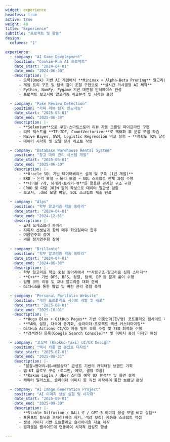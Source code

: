 ```yaml
---
widget: experience
headless: true
active: true
weight: 40
title: "Experience"
subtitle: "프로젝트 및 활동"
design:
  columns: "1"

experience:
  - company: "AI Game Development"
    position: "Cookie-Run AI 프로젝트"
    date_start: "2024-04-01"
    date_end: "2024-06-30"
    description: |-
      - 오목(Omok) 기반 AI 게임에서 **Minimax + Alpha-Beta Pruning** 알고리즘 적용으로 탐색 효율 약 **40% 향상**
      - 게임 트리 구조 및 탐색 깊이 조절 구현으로 **실시간 의사결정 AI 제작**
      - Python, NumPy, Pygame 기반 대전형 인터페이스 완성
      - 프로젝트 보고서에 알고리즘 비교분석 및 시각화 포함

  - company: "Fake Review Detection" 
    position: "가짜 리뷰 탐지 인공지능"
    date_start: "2025-05-01"
    date_end: "2025-06-30"
    description: |-
      - **Selenium**으로 쿠팡·스마트스토어 리뷰 자동 크롤링 파이프라인 구현
      - 리뷰 텍스트를 **TF-IDF, CountVectorizer**로 벡터화 후 분류 모델 학습
      - Naive Bayes, SVM, Logistic Regression 비교 실험 → **정확도 92% 달성**
      - 데이터 시각화 및 모델 평가 리포트 작성

  - company: "Database Warehouse Rental System"
    position: "창고 대여 관리 시스템 개발"
    date_start: "2025-06-01"
    date_end: "2025-06-30"
    description: |-
      - **Oracle SQL 기반 데이터베이스 설계 및 구축 (1인 개발)**
      - ERD → 논리 모델 → 물리 모델 → SQL 스크립트 전체 과정 수행
      - **테이블 7개, 외래키·트리거·뷰**를 활용한 관계형 구조 구현
      - CRUD 및 다중 JOIN 질의 작성으로 데이터 일관성 검증
      - 보고서, .dmd 모델 파일, SQL 스크립트 제출 완료

  - company: "Alps"
    position: "학부 알고리즘 학술 동아리"
    date_start: "2024-04-01"
    date_end: "2024-12-31"
    description: |-
      - 교내 오케스트라 동아리
      - 지휘자 선생님과 함께 매주 화요일마다 합주
      - 여름연주회 참여
      - 겨울 정기연주회 참여
    
  - company: "Brillante"
    position: "학부 알고리즘 학술 동아리"
    date_start: "2024-04-01"
    date_end: "2024-06-30"
    description: |-
      - 학부 알고리즘 학습 중심 동아리에서 **자료구조·알고리즘 심화 스터디**
      - **C++** 기반 DFS, BFS, 정렬, 탐색, DP 등 문제 풀이 수행
      - 팀별 코드 리뷰 및 교내 알고리즘 대회 준비
      - GitHub를 통한 협업 및 버전 관리 경험 축적

  - company: "Personal Portfolio Website"
    position: "개인 포트폴리오 사이트 개발 및 배포"
    date_start: "2025-08-01"
    date_end: "2025-10-01"
    description: |-
      - **Hugo Blox + GitHub Pages** 기반 이중언어(한/영) 포트폴리오 웹사이트 제작
      - **YAML 설정, 다국어 동기화, 슬라이더·프로젝트 섹션 커스터마이징**
      - GitHub Actions CI/CD 자동 빌드 오류 수정 및 SEO 최적화 수행
      - **검색엔진 등록(Google Search Console)** 및 이미지 중심 디자인 완성

  - company: "꼬꼬택 (Kkokko-Taxi) UI/UX Design"
    position: "택시 카풀 앱 콘셉트 디자인"
    date_start: "2025-07-01"
    date_end: "2025-08-31"
    description: |-
      - ‘달걀→병아리→닭→배달상자’ 콘셉트 기반의 캐릭터형 브랜드 기획
      - 앱 UI 플로우 구성 (로그인, 예약, 결제 흐름)
      - **Kakao Login / Uber 스타일 예약 UX 분석** 및 화면 설계
      - 캐릭터 일러스트, 슬라이더 이미지 등 직접 제작하여 통합 브랜딩 완성

  - company: "AI Image Generation Project"
    position: "AI 이미지 생성 실험 및 시각화"
    date_start: "2025-09-01"
    date_end: "2025-09-30"
    description: |-
      - **Stable Diffusion / DALL·E / GPT-5 이미지 생성 모델 비교 실험**
      - 프롬프트 튜닝과 후처리(배경 제거, 색상 보정) 자동화 스크립트 작성
      - 생성 이미지 기반 포트폴리오 슬라이더용 자료 제작
      - 결과물을 웹사이트에 연동하여 시각적 완성도 향상

---
```


